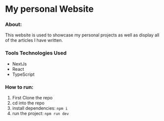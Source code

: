 # My personal Website

### About:
This website is used to showcase my personal projects as well as display all of the articles I have written.

### Tools Technologies Used
- NextJs
- React
- TypeScript

### How to run:
  1) First Clone the repo
  2) cd into the repo
  3) install dependencies: `npm i`
  4) run the project: `npm run dev`

